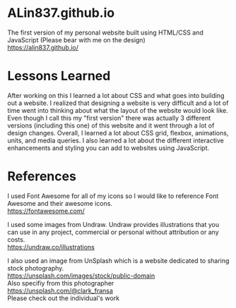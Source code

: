 # ALin837.github.io
The first version of my personal website built using HTML/CSS and JavaScript (Please bear with me on the design)\
https://alin837.github.io/

# Lessons Learned
After working on this I learned a lot about CSS and what goes into building out a website. I realized that designing a website is very difficult and a lot of time went into thinking about what the layout of the website would look like. Even though I call this my "first version" there was actually 3 different versions (including this one) of this website and it went through a lot of design changes. Overall, I learned a lot about CSS grid, flexbox, animations, units, and media queries.  I also learned a lot about the different interactive enhancements and styling you can add to websites using JavaScript. 

# References
I used Font Awesome for all of my icons so I would like to reference Font Awesome and their awesome icons.\
https://fontawesome.com/

I used some images from Undraw. Undraw provides illustrations that you can use in any project, commercial or personal without attribution or any costs. \
https://undraw.co/illustrations

I also used an image from UnSplash which is a website dedicated to sharing stock photography. \
https://unsplash.com/images/stock/public-domain \
Also specifiy from this photographer \
https://unsplash.com/@clark_fransa \
Please check out the individual's work 

